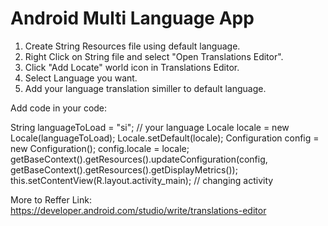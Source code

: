 # Android Multi Language App

1. Create String Resources file using default language.
2. Right Click on String file and select "Open Translations Editor".
3. Click "Add Locate" world icon in Translations Editor.
4. Select Language you want.
5. Add your language translation similler to default language.

Add code in your code:

String languageToLoad  = "si";                                          // your language
Locale locale = new Locale(languageToLoad);
Locale.setDefault(locale);
Configuration config = new Configuration();
config.locale = locale;
getBaseContext().getResources().updateConfiguration(config,
                getBaseContext().getResources().getDisplayMetrics());
this.setContentView(R.layout.activity_main);                            // changing activity



More to Reffer Link: https://developer.android.com/studio/write/translations-editor

